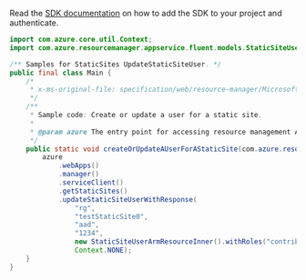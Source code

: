 Read the [SDK documentation](https://github.com/Azure/azure-sdk-for-java/blob/azure-resourcemanager_2.15.0/sdk/resourcemanager/azure-resourcemanager/README.md) on how to add the SDK to your project and authenticate.

```java
import com.azure.core.util.Context;
import com.azure.resourcemanager.appservice.fluent.models.StaticSiteUserArmResourceInner;

/** Samples for StaticSites UpdateStaticSiteUser. */
public final class Main {
    /*
     * x-ms-original-file: specification/web/resource-manager/Microsoft.Web/stable/2021-03-01/examples/UpdateStaticSiteUser.json
     */
    /**
     * Sample code: Create or update a user for a static site.
     *
     * @param azure The entry point for accessing resource management APIs in Azure.
     */
    public static void createOrUpdateAUserForAStaticSite(com.azure.resourcemanager.AzureResourceManager azure) {
        azure
            .webApps()
            .manager()
            .serviceClient()
            .getStaticSites()
            .updateStaticSiteUserWithResponse(
                "rg",
                "testStaticSite0",
                "aad",
                "1234",
                new StaticSiteUserArmResourceInner().withRoles("contributor"),
                Context.NONE);
    }
}
```
